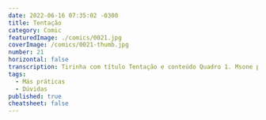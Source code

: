 ```yaml
---
date: 2022-06-16 07:35:02 -0300
title: Tentação
category: Comic
featuredImage: ./comics/0021.jpg
coverImage: /comics/0021-thumb.jpg
number: 21
horizontal: false
transcription: Tirinha com título Tentação e conteúdo Quadro 1. Msone pensando sozinha Msone pensa "Preciso decidir como melhorar esse código..." Msone (Lado mal) fala "Deixa ele assim, você refatora depois". Quadro 2.. Quadro 3.. Quadro 4. Sol fala "Cadê a pessoa que dá bons conselhos?" Msone (Lado mal) fala "Você realmente acredita na existência dela?".
tags:
  - Más práticas
  - Dúvidas
published: true
cheatsheet: false
---
```

